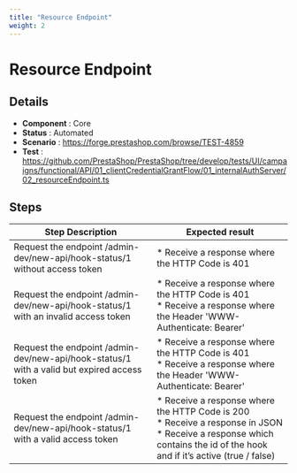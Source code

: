 ```yaml
---
title: "Resource Endpoint"
weight: 2
---
```


# Resource Endpoint
## Details
* **Component** : Core
* **Status** : Automated
* **Scenario** : https://forge.prestashop.com/browse/TEST-4859
* **Test** : https://github.com/PrestaShop/PrestaShop/tree/develop/tests/UI/campaigns/functional/API/01_clientCredentialGrantFlow/01_internalAuthServer/02_resourceEndpoint.ts

## Steps
| Step Description | Expected result |
| ----- | ----- |
| Request the endpoint /admin-dev/new-api/hook-status/1 without access token | * Receive a response where the HTTP Code is 401 |
| Request the endpoint /admin-dev/new-api/hook-status/1 with an invalid access token | * Receive a response where the HTTP Code is 401<br> * Receive a response where the Header 'WWW-Authenticate: Bearer' |
| Request the endpoint /admin-dev/new-api/hook-status/1 with a valid but expired access token | * Receive a response where the HTTP Code is 401<br> * Receive a response where the Header 'WWW-Authenticate: Bearer' |
| Request the endpoint /admin-dev/new-api/hook-status/1 with a valid access token | * Receive a response where the HTTP Code is 200<br> * Receive a response in JSON<br> * Receive a response which contains the id of the hook and if it’s active (true / false) |